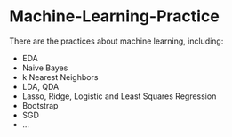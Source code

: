 # Machine-Learning-Practice
There are the practices about machine learning, including:
- EDA
- Naive Bayes
- k Nearest Neighbors
- LDA, QDA
- Lasso, Ridge, Logistic and Least Squares Regression
- Bootstrap
- SGD
- ...
